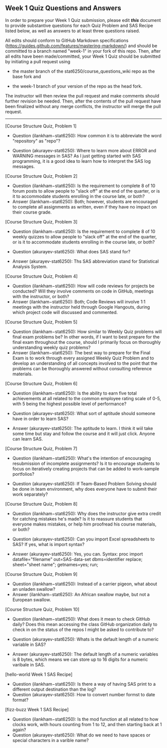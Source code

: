 ## Week 1 Quiz Questions and Answers

In order to prepare your Week 1 Quiz submission, please edit ***this*** document to provide substantive questions for each Quiz Problem and SAS Recipe listed below, as well as answers to at least three questions raised.

All edits should conform to GitHub Markdown specifications (https://guides.github.com/features/mastering-markdown/) and should be committed to a branch named "week-1" in your fork of this repo. Then, after all edits have been made/committed, your Week 1 Quiz should be submitted by initiating a pull request using

- the master branch of the stat6250/course_questions_wiki repo as the base fork and

- the week-1 branch of your version of the repo as the head fork.

The instructor will then review the pull request and make comments should further revision be needed. Then, after the contents of the pull request have been finalized without any merge conflicts, the instructor will merge the pull request.



********************************************************************************



[Course Structure Quiz, Problem 1]
- Question (ilankham−stat6250): How common it is to abbreviate the word "repository" as "repo"?

- Question (akurayev-stat6250): Where to learn more about ERROR and WARNING messages in SAS? As I just getting started with SAS programming, it is a good idea to learn how to interpret the SAS log messages.



[Course Structure Quiz, Problem 2]
- Question (ilankham−stat6250): Is the requirement to complete 8 of 10 forum posts to allow people to "slack off" at the end of the quarter, or is it to accommodate students enrolling in the course late, or both?
- Answer (ilankham−stat6250): Both; however, students are encouraged to complete all assignments as written, even if they have no impact on their course grade.



[Course Structure Quiz, Problem 3]
- Question (ilankham−stat6250): Is the requirement to complete 8 of 10 weekly quizzes to allow people to "slack off" at the end of the quarter, or is it to accommodate students enrolling in the course late, or both?

- Question (akurayev-stat6250): What does SAS stand for?
- Answer (akurayev-stat6250): Ths SAS abbreviation stand for Statistical Analysis System.



[Course Structure Quiz, Problem 4]
- Question (ilankham−stat6250): How will code reviews for projects be conducted? Will they involve comments on code in GitHub, meetings with the instructor, or both?
- Answer (ilankham−stat6250): Both; Code Reviews will involve 1:1 meetings with the instructor held through Google Hangouts, during which project code will discussed and commented.



[Course Structure Quiz, Problem 5]
- Question (ilankham−stat6250): How similar to Weekly Quiz problems will final exam problems be? In other words, if I want to best prepare for the final exam throughout the course, should I primarily focus on thoroughly understanding weekly quiz problems?
- Answer (ilankham−stat6250): The best way to prepare for the Final Exam is to work through every assigned Weekly Quiz Problem and to develop an understanding of all concepts involved to the point that the problems can be thoroughly answered without consulting reference materials.



[Course Structure Quiz, Problem 6]
- Question (ilankham−stat6250): Is the ability to earn five total achievements at all related to the common employee rating scale of 0-5, with 5 being the highest possible level of performance?

- Question (akurayev-stat6250): What sort of aptitude should someone have in order to learn SAS?
- Answer (akurayev-stat6250): The aptitude to learn. I think it wiil take some time but stay and follow the course and it will just click. Anyone can learn SAS.



[Course Structure Quiz, Problem 7]
- Question (ilankham−stat6250): What's the intention of encouraging resubmission of incomplete assignments? Is it to encourage students to focus on iteratively creating projects that can be added to work-sample portfolios?

- Question (akurayev-stat6250): If Team-Based Problem Solving should be done in team environment, why does everyone have to submit their work separately?



[Course Structure Quiz, Problem 8]
- Question (ilankham−stat6250): Why does the instructor give extra credit for catching mistakes he's made? Is it to reassure students that everyone makes mistakes, or help him proofread his course materials, or both?

- Question (akurayev-stat6250): Can you import Excel spreadsheets to SAS? If yes, what is import syntax?
- Answer (akurayev-stat6250): Yes, you can. Syntax:
proc import
datafile="filename"
out=SAS-data-set
dbms=identifier
  replace;
  sheet="sheet name";
  getnames=yes;
run;


[Course Structure Quiz, Problem 9]
- Question (ilankham−stat6250): Instead of a carrier pigeon, what about an unladen swallow?
- Answer (ilankham−stat6250): An African swallow maybe, but not a European swallow.



[Course Structure Quiz, Problem 10]
- Question (ilankham−stat6250): What does it mean to check GitHub daily? Does this mean accessing the class GitHub organization daily to check in on the status of the repos I might be asked to contribute to?

- Question (akurayev-stat6250): Whats is the default length of a numeric variable in SAS?
- Answer (akurayev-stat6250): The default length of a numeric variables is 8 bytes, which means we can store up to 16 digits for a numeric varibale in SAS.



[hello-world Week 1 SAS Recipe]
- Question (ilankham−stat6250): Is there a way of having SAS print to a different output destination than the log?
- Question (akurayev-stat6250): How to convert number formst to date format?


[fizz-buzz Week 1 SAS Recipe]
- Question (ilankham−stat6250): Is the mod function at all related to how clocks work, with hours counting from 1 to 12, and then starting back at 1 again?
- Question (akurayev-stat6250): What do we need to have spaces or special characters in a varible name?


